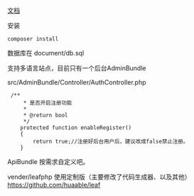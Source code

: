[文档](https://github.com/pfinal/leaf)

安装

	composer install

数据库在 document/db.sql

支持多语言站点，目前只有一个后台AdminBundle

src/AdminBundle/Controller/AuthController.php 
	 
	 /**
	     * 是否开启注册功能
	     *
	     * @return bool
	     */
	    protected function enableRegister()
	    {
	        return true;//注册好后台用户后，建议改成false禁止注册。
	    }


ApiBundle 按需求自定义吧。


vender/leafphp 使用定制版（主要修改了代码生成器、以及其他）
https://github.com/huaable/leaf


